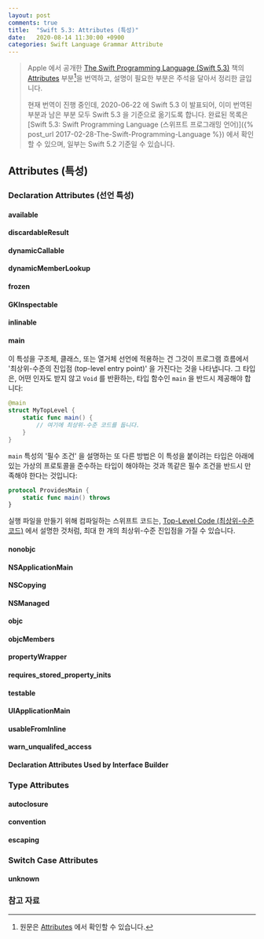 ```yaml
---
layout: post
comments: true
title:  "Swift 5.3: Attributes (특성)"
date:   2020-08-14 11:30:00 +0900
categories: Swift Language Grammar Attribute
---
```


> Apple 에서 공개한 [The Swift Programming Language (Swift 5.3)](https://docs.swift.org/swift-book/) 책의 [Attributes](https://docs.swift.org/swift-book/ReferenceManual/Attributes.html) 부분[^Attributes]을 번역하고, 설명이 필요한 부분은 주석을 달아서 정리한 글입니다.
>
> 현재 번역이 진행 중인데, 2020-06-22 에 Swift 5.3 이 발표되어, 이미 번역된 부분과 남은 부분 모두 Swift 5.3 을 기준으로 옮기도록 합니다. 완료된 목록은 [Swift 5.3: Swift Programming Language (스위프트 프로그래밍 언어)]({% post_url 2017-02-28-The-Swift-Programming-Language %}) 에서 확인할 수 있으며, 일부는 Swift 5.2 기준일 수 있습니다.

## Attributes (특성)

### Declaration Attributes (선언 특성)

#### available

#### discardableResult

#### dynamicCallable

#### dynamicMemberLookup

#### frozen

#### GKInspectable

#### inlinable

#### main

이 특성을 구조체, 클래스, 또는 열거체 선언에 적용하는 건 그것이 프로그램 흐름에서 '최상위-수준의 진입점 (top-level entry point)' 을 가진다는 것을 나타냅니다. 그 타입은, 어떤 인자도 받지 않고 `Void` 를 반환하는, 타입 함수인 `main` 을 반드시 제공해야 합니다:

```swift
@main
struct MyTopLevel {
    static func main() {
        // 여기에 최상위-수준 코드를 둡니다.
    }
}
```

`main` 특성의 '필수 조건' 을 설명하는 또 다른 방법은 이 특성을 붙이려는 타입은 아래에 있는 가상의 프로토콜을 준수하는 타입이 해야하는 것과 똑같은 필수 조건을 반드시 만족해야 한다는 것입니다:

```swift
protocol ProvidesMain {
    static func main() throws
}
```

실행 파일을 만들기 위해 컴파일하는 스위프트 코드는, [Top-Level Code (최상위-수준 코드)](#top-level-code-최상위-수준-코드) 에서 설명한 것처럼, 최대 한 개의 최상위-수준 진입점을 가질 수 있습니다.

#### nonobjc

#### NSApplicationMain

#### NSCopying

#### NSManaged

#### objc

#### objcMembers

#### propertyWrapper

#### requires_stored_property_inits

#### testable

#### UIApplicationMain

#### usableFromInline

#### warn_unqualifed_access

#### Declaration Attributes Used by Interface Builder

### Type Attributes

#### autoclosure

#### convention

#### escaping

### Switch Case Attributes

#### unknown

### 참고 자료

[^Attributes]: 원문은 [Attributes](https://docs.swift.org/swift-book/ReferenceManual/Attributes.html) 에서 확인할 수 있습니다.
